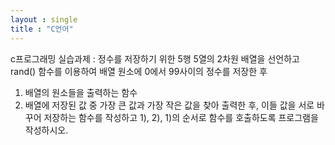 ```yaml
---
layout : single
title : "C언어"
---
```


c프로그래밍 실습과제
: 정수를 저장하기 위한 5행 5열의 2차원 배열을 선언하고 rand() 함수를 이용하여 배열 원소에 0에서 99사이의 정수를 저장한 후 

1) 배열의 원소들을 출력하는 함수
2) 배열에 저장된 값 중 가장 큰 값과 가장 작은 값을 찾아 출력한 후, 이들 값을 서로 바꾸어 저장하는 함수를 작성하고
1), 2), 1)의 순서로 함수를 호출하도록 프로그램을 작성하시오.
<script src="https://gist.github.com/Koriny-sm/0e276672116d27e9dd0fd3aa3279cd57.js"></script>

